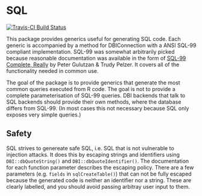 # SQL

[![Travis-CI Build Status](https://travis-ci.org/rstats-db/SQL.png?branch=master)](https://travis-ci.org/rstats-db/SQL)

This package provides generics useful for generating SQL code. Each generic is accompanied by a method for DBIConnection with a ANSI SQL-99 compliant implementation. SQL-99 was somewhat arbitrarily picked because reasonable documentation was available in the form of [SQL-99 Complete, Really](https://mariadb.com/kb/en/sql-99/) by Peter Gulutzan & Trudy Pelzer. It covers all of the functionality needed in common use.

The goal of the package is to provide generics that generate the most common queries executed from R code. The goal is not to provide a complete parameterisation of SQL-99 queries. DBI backends that talk to SQL backends should provide their own methods, where the database differs from SQL-99. (In most cases this not necessary because SQL only exposes very simple queries.)

## Safety

SQL strives to genereate safe SQL, i.e. SQL that is not vulnerable to injection attacks. It does this by escaping strings and identifiers using `DBI::dbQuoteString()` and `DBI::dbQuoteIdentifier()`. The documentation for each function parameter describes the escaping policy. There are a few parameters (e.g. `fields` in `sqlCreateTable()`) that can not be fully escaped because the generated code is neither an identifier nor a string. These are clearly labelled, and you should avoid passing arbitray user input to them.
